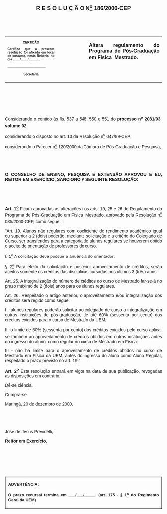 <BODY>

<B><FONT FACE="Arial" SIZE=4><P ALIGN="CENTER"></P>
<P ALIGN="CENTER">R E S O L U &Ccedil; &Atilde; O  N<U><SUP>o</U></SUP>  186/2000-CEP</P>
</B></FONT><FONT FACE="Arial"><P ALIGN="JUSTIFY"></P>
<P ALIGN="JUSTIFY">&nbsp;</P>
<P ALIGN="JUSTIFY">&nbsp;</P></FONT>
<TABLE CELLSPACING=0 BORDER=0 CELLPADDING=7 WIDTH=593>
<TR><TD WIDTH="33%" VALIGN="TOP">
<B><FONT FACE="Arial" SIZE=1><P ALIGN="CENTER">CERTID&Atilde;O</P>
<P ALIGN="JUSTIFY">   Certifico que a presente resolu&ccedil;&atilde;o foi afixada em local de costume, nesta Reitoria, no dia ____/____/______.</P>
<P ALIGN="JUSTIFY"></P>
<P ALIGN="JUSTIFY">______________________</P>
<P ALIGN="CENTER">Secret&aacute;ria</B></FONT></TD>
<TD WIDTH="19%" VALIGN="TOP">&nbsp;</TD>
<TD WIDTH="48%" VALIGN="TOP">
<B><FONT FACE="Arial"><P ALIGN="JUSTIFY">Altera regulamento do Programa de P&oacute;s-Gradua&ccedil;&atilde;o em F&iacute;sica  Mestrado.</B></FONT></TD>
</TR>
</TABLE>

<FONT FACE="Arial"><P ALIGN="JUSTIFY"></P>
<P ALIGN="JUSTIFY">&nbsp;</P>
<P ALIGN="JUSTIFY">&nbsp;</P>
<P ALIGN="JUSTIFY">&nbsp;</P>
<P ALIGN="JUSTIFY">&#9;Considerando o contido &agrave;s fls. 537 a 548, 550 e 551 do <B>processo n<U><SUP>o</U></SUP> 2081/93  volume 02</B>;</P>
<P ALIGN="JUSTIFY">&#9;considerando o disposto no art. 13 da Resolu&ccedil;&atilde;o n<U><SUP>o</U></SUP> 047/89-CEP;</P>
<P ALIGN="JUSTIFY">&#9;considerando o Parecer n<U><SUP>o</U> </SUP>120/2000 da C&acirc;mara de P&oacute;s-Gradua&ccedil;&atilde;o e Pesquisa, </P>
<P ALIGN="JUSTIFY"></P>
<P ALIGN="JUSTIFY">&nbsp;</P>
<P ALIGN="JUSTIFY">&nbsp;</P>
<B><P ALIGN="JUSTIFY">O CONSELHO DE ENSINO, PESQUISA E EXTENS&Atilde;O APROVOU E EU, REITOR EM EXERC&Iacute;CIO, SANCIONO A SEGUINTE RESOLU&Ccedil;&Atilde;O:</P>
</B><P ALIGN="JUSTIFY"></P>
<P ALIGN="JUSTIFY">&nbsp;</P>
<P ALIGN="JUSTIFY">&nbsp;</P>
<P ALIGN="JUSTIFY">&#9;<B>Art. 1<U><SUP>o</B></U></SUP> Ficam aprovadas as altera&ccedil;&otilde;es nos arts. 19, 25 e 26 do Regulamento do Programa de P&oacute;s-Gradua&ccedil;&atilde;o em F&iacute;sica  Mestrado, aprovado pela Resolu&ccedil;&atilde;o n<U><SUP>o</U></SUP> 035/2000-CEP, como segue:</P>
<P ALIGN="JUSTIFY">&quot;Art. 19. Alunos n&atilde;o regulares com coeficiente de rendimento acad&ecirc;mico igual ou superior a 2 (dois) poder&atilde;o, mediante solicita&ccedil;&atilde;o e a crit&eacute;rio do Colegiado de Curso, ser  transferidos para a categoria de alunos regulares se houverem obtido o aceite de orienta&ccedil;&atilde;o de professores do curso.</P>
<P ALIGN="JUSTIFY">§ 1<U><SUP>o</U></SUP> A solicita&ccedil;&atilde;o deve possuir a anu&ecirc;ncia do orientador;</P>
<P ALIGN="JUSTIFY">§ 2<U><SUP>o</U></SUP> Para efeito da solicita&ccedil;&atilde;o e posterior aproveitamento de cr&eacute;ditos, ser&atilde;o aceitos somente os cr&eacute;ditos das disciplinas cursadas nos &uacute;ltimos 3 (tr&ecirc;s) anos.</P>
<P ALIGN="JUSTIFY">Art. 25. A integraliza&ccedil;&atilde;o do n&uacute;mero de cr&eacute;ditos do curso de Mestrado far-se-&aacute; no prazo m&aacute;ximo de 2 (dois) anos para os alunos regulares.</P>
<P ALIGN="JUSTIFY">Art. 26. Respeitado o artigo anterior, o aproveitamento e/ou integraliza&ccedil;&atilde;o dos cr&eacute;ditos ser&aacute; regido como segue:</P>
<P ALIGN="JUSTIFY">I - alunos regulares poder&atilde;o solicitar ao colegiado de curso a integraliza&ccedil;&atilde;o em outras institui&ccedil;&otilde;es de p&oacute;s-gradua&ccedil;&atilde;o, de at&eacute; 60% (sessenta por cento) dos cr&eacute;ditos exigidos para o curso de Mestrado da UEM;</P>
<P ALIGN="JUSTIFY">II  o limite de 60% (sessenta por cento) dos cr&eacute;ditos exigidos pelo curso aplica-se tamb&eacute;m ao aproveitamento de cr&eacute;ditos obtidos em outras institui&ccedil;&otilde;es antes do ingresso do aluno, como regular no curso de Mestrado em F&iacute;sica;</P>
<P ALIGN="JUSTIFY">III - n&atilde;o h&aacute; limite para o aproveitamento de cr&eacute;ditos obtidos no curso de Mestrado em F&iacute;sica da UEM, antes do ingresso do aluno como Aluno Regular, respeitado o prazo previsto no art. 19.&quot;</P>
<B><P ALIGN="JUSTIFY">Art. 2<U><SUP>o</B></U></SUP> Esta resolu&ccedil;&atilde;o entrar&aacute; em vigor na data de sua publica&ccedil;&atilde;o, revogadas as disposi&ccedil;&otilde;es em contr&aacute;rio. </P>
<P ALIGN="JUSTIFY">&#9;D&ecirc;-se ci&ecirc;ncia.</P>
<P ALIGN="JUSTIFY">&#9;Cumpra-se.</P>
<P ALIGN="JUSTIFY"></P>
<P ALIGN="JUSTIFY">Maring&aacute;, 20 de dezembro de 2000.</P>
<P ALIGN="JUSTIFY"></P>
<P ALIGN="JUSTIFY">&nbsp;</P>
<P ALIGN="JUSTIFY">&nbsp;</P>
<P ALIGN="JUSTIFY">Jos&eacute; de Jesus Previdelli,</P>
<B><P ALIGN="JUSTIFY">Reitor em Exerc&iacute;cio.</P>
</B><P ALIGN="JUSTIFY"></P>
<P ALIGN="JUSTIFY">&nbsp;</P>
<P ALIGN="JUSTIFY">&nbsp;</P>
<P ALIGN="JUSTIFY">&nbsp;</P></FONT>
<TABLE BORDER CELLSPACING=1 CELLPADDING=4 WIDTH=212>
<TR><TD VALIGN="TOP">
<B><FONT FACE="Arial" SIZE=2><P ALIGN="JUSTIFY">ADVERT&Ecirc;NCIA:</P>
<P ALIGN="JUSTIFY">O prazo recursal termina em ___/___/_____. (art. 175 - § 1<U><SUP>o</U></SUP> do Regimento Geral da UEM)</B></FONT></TD>
</TR>
</TABLE>

<FONT SIZE=2></FONT></BODY>
